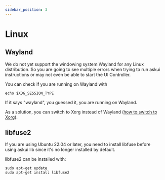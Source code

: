 ```yaml
---
sidebar_position: 3
---
```


# Linux

## Wayland

We do not yet support the windowing system Wayland for any Linux distribution. So you
are going to see multiple errors when trying to run askui instructions or may not even be able to
start the UI Controller. 

You can check if you are running on Wayland with

```shell
echo $XDG_SESSION_TYPE
```

If it says "wayland", you guessed it, you are running on Wayland.

As a solution, you can switch to Xorg instead of Wayland 
([how to switch to Xorg](https://www.maketecheasier.com/switch-xorg-wayland-ubuntu1710/)). 

## libfuse2 

If you are using Ubuntu 22.04 or later, you need to install libfuse before using askui lib 
since it's no longer installed by default.

libfuse2 can be installed with: 

```shell
sudo apt-get update
sudo apt-get install libfuse2
```
